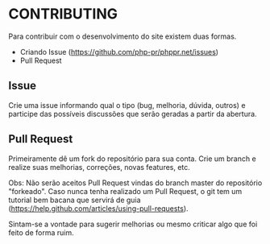 CONTRIBUTING
=============

Para contribuir com o desenvolvimento do site existem duas formas.

* Criando Issue (https://github.com/php-pr/phppr.net/issues)
* Pull Request



Issue
------

Crie uma issue informando qual o tipo (bug, melhoria, dúvida, outros) e participe das possíveis discussões 
que serão geradas a partir da abertura.



Pull Request
------------

Primeiramente dê um fork do repositório para sua conta. Crie um branch e realize suas melhorias, correções, novas features, etc.

Obs: Não serão aceitos Pull Request vindas do branch master do repositório "forkeado". Caso nunca tenha realizado um Pull Request, 
o git tem um tutorial bem bacana que servirá de guia (https://help.github.com/articles/using-pull-requests).



Sintam-se a vontade para sugerir melhorias ou mesmo criticar algo que foi feito de forma ruim.
